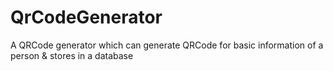 # QrCodeGenerator
A QRCode generator which can generate QRCode for basic information of a person &amp; stores in a database
